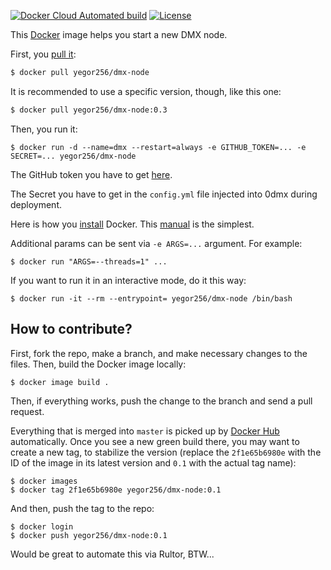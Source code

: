 [![Docker Cloud Automated build](https://img.shields.io/docker/cloud/automated/yegor256/dmx-node)](https://hub.docker.com/r/yegor256/dmx-node)
[![License](https://img.shields.io/badge/license-MIT-green.svg)](https://github.com/yegor256/dmx-node/master/LICENSE.txt)

This [Docker](https://www.docker.com/) image helps you start a new DMX node.

First, you [pull it](https://hub.docker.com/r/yegor256/dmx-node):

```bash
$ docker pull yegor256/dmx-node
```

It is recommended to use a specific version, though, like this one:

```bash
$ docker pull yegor256/dmx-node:0.3
```

Then, you run it:

```
$ docker run -d --name=dmx --restart=always -e GITHUB_TOKEN=... -e SECRET=... yegor256/dmx-node
```

The GitHub token you have to get [here](https://github.com/settings/tokens).

The Secret you have to get in the `config.yml` file injected into 0dmx during deployment.

Here is how you [install](https://docs.docker.com/install/) Docker.
This [manual](https://linuxconfig.org/how-to-install-docker-on-ubuntu-18-04-bionic-beaver) is the simplest.

Additional params can be sent via `-e ARGS=...` argument. For example:

```
$ docker run "ARGS=--threads=1" ...
```

If you want to run it in an interactive mode, do it this way:

```
$ docker run -it --rm --entrypoint= yegor256/dmx-node /bin/bash
```

## How to contribute?

First, fork the repo, make a branch, and make necessary changes to the files.
Then, build the Docker image locally:

```
$ docker image build .
```

Then, if everything works, push the change to the branch and send a pull request.

Everything that is merged into `master` is picked up by
[Docker Hub](https://hub.docker.com/r/yegor256/dmx-node) automatically. Once
you see a new green build there, you may want to create a new tag, to
stabilize the version (replace the `2f1e65b6980e` with the ID of the
image in its latest version and `0.1` with the actual tag name):

```
$ docker images
$ docker tag 2f1e65b6980e yegor256/dmx-node:0.1
```

And then, push the tag to the repo:

```
$ docker login
$ docker push yegor256/dmx-node:0.1
```

Would be great to automate this via Rultor, BTW...
